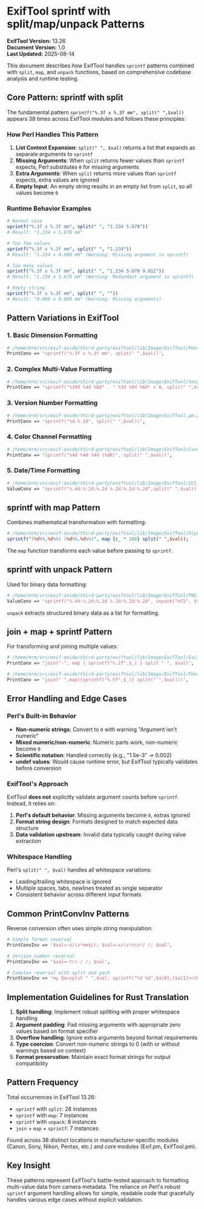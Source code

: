# ExifTool sprintf with split/map/unpack Patterns

**ExifTool Version:** 13.26  
**Document Version:** 1.0  
**Last Updated:** 2025-08-14

This document describes how ExifTool handles `sprintf` patterns combined with `split`, `map`, and `unpack` functions, based on comprehensive codebase analysis and runtime testing.

## Core Pattern: sprintf with split

The fundamental pattern `sprintf("%.3f x %.3f mm", split(" ",$val))` appears 38 times across ExifTool modules and follows these principles:

### How Perl Handles This Pattern

1. **List Context Expansion**: `split(" ", $val)` returns a list that expands as separate arguments to `sprintf`
2. **Missing Arguments**: When `split` returns fewer values than `sprintf` expects, Perl substitutes `0` for missing arguments
3. **Extra Arguments**: When `split` returns more values than `sprintf` expects, extra values are ignored
4. **Empty Input**: An empty string results in an empty list from `split`, so all values become `0`

### Runtime Behavior Examples

```perl
# Normal case
sprintf("%.3f x %.3f mm", split(" ", "1.234 5.678"))
# Result: "1.234 x 5.678 mm"

# Too few values
sprintf("%.3f x %.3f mm", split(" ", "1.234"))
# Result: "1.234 x 0.000 mm" (Warning: Missing argument in sprintf)

# Too many values  
sprintf("%.3f x %.3f mm", split(" ", "1.234 5.678 9.012"))
# Result: "1.234 x 5.678 mm" (Warning: Redundant argument in sprintf)

# Empty string
sprintf("%.3f x %.3f mm", split(" ", ""))
# Result: "0.000 x 0.000 mm" (Warning: Missing arguments)
```

## Pattern Variations in ExifTool

### 1. Basic Dimension Formatting
```perl
# /home/mrm/src/exif-oxide/third-party/exiftool/lib/Image/ExifTool/Pentax.pm:2049
PrintConv => 'sprintf("%.3f x %.3f mm", split(" ",$val))',
```

### 2. Complex Multi-Value Formatting
```perl
# /home/mrm/src/exif-oxide/third-party/exiftool/lib/Image/ExifTool/Sony.pm:642
PrintConv => 'sprintf("%19d %4d %6d" . " %3d %4d %6d" x 8, split(" ",$val))',
```

### 3. Version Number Formatting
```perl
# /home/mrm/src/exif-oxide/third-party/exiftool/lib/Image/ExifTool.pm:2163
PrintConv => 'sprintf("%d.%.2d", split(" ",$val))',
```

### 4. Color Channel Formatting
```perl
# /home/mrm/src/exif-oxide/third-party/exiftool/lib/Image/ExifTool/Canon.pm:1152
PrintConv => 'sprintf("%4d %4d %4d (%dK)", split(" ",$val))',
```

### 5. Date/Time Formatting
```perl
# /home/mrm/src/exif-oxide/third-party/exiftool/lib/Image/ExifTool/ICC_Profile.pm:683
ValueConv => 'sprintf("%.4d:%.2d:%.2d %.2d:%.2d:%.2d",split(" ",$val));',
```

## sprintf with map Pattern

Combines mathematical transformation with formatting:

```perl
# /home/mrm/src/exif-oxide/third-party/exiftool/lib/Image/ExifTool/Olympus.pm:1911
sprintf("(%d%%,%d%%) (%d%%,%d%%)", map {$_ * 100} split(" ",$val));
```

The `map` function transforms each value before passing to `sprintf`.

## sprintf with unpack Pattern

Used for binary data formatting:

```perl
# /home/mrm/src/exif-oxide/third-party/exiftool/lib/Image/ExifTool/PNG.pm:267
ValueConv => 'sprintf("%.4d:%.2d:%.2d %.2d:%.2d:%.2d", unpack("nC5", $val))',
```

`unpack` extracts structured binary data as a list for formatting.

## join + map + sprintf Pattern

For transforming and joining multiple values:

```perl
# /home/mrm/src/exif-oxide/third-party/exiftool/lib/Image/ExifTool/Exif.pm:4096
PrintConv => 'join("-", map { sprintf("%.2f",$_) } split " ", $val)',

# /home/mrm/src/exif-oxide/third-party/exiftool/lib/Image/ExifTool/Pentax.pm:2738
PrintConv => 'join(" ",map({sprintf("%.5f",$_)} split(" ",$val)))',
```

## Error Handling and Edge Cases

### Perl's Built-in Behavior
- **Non-numeric strings**: Convert to `0` with warning "Argument isn't numeric"
- **Mixed numeric/non-numeric**: Numeric parts work, non-numeric become `0`
- **Scientific notation**: Handled correctly (e.g., "1.5e-3" → 0.002)
- **undef values**: Would cause runtime error, but ExifTool typically validates before conversion

### ExifTool's Approach
ExifTool **does not** explicitly validate argument counts before `sprintf`. Instead, it relies on:

1. **Perl's default behavior**: Missing arguments become `0`, extras ignored
2. **Format string design**: Formats designed to match expected data structure
3. **Data validation upstream**: Invalid data typically caught during value extraction

### Whitespace Handling
Perl's `split(" ", $val)` handles all whitespace variations:
- Leading/trailing whitespace is ignored
- Multiple spaces, tabs, newlines treated as single separator
- Consistent behavior across different input formats

## Common PrintConvInv Patterns

Reverse conversion often uses simple string manipulation:

```perl
# Simple format reversal
PrintConvInv => '$val=~s/\s*mm$//; $val=~s/\s*x\s*/ /; $val',

# Version number reversal  
PrintConvInv => '$val=~tr/-/ /; $val',

# Complex reversal with split and pack
PrintConvInv => 'my @a=split " ",$val; sprintf("%d %d",$a[0],($a[1]<<28)+$a[2])',
```

## Implementation Guidelines for Rust Translation

1. **Split handling**: Implement robust splitting with proper whitespace handling
2. **Argument padding**: Pad missing arguments with appropriate zero values based on format specifier
3. **Overflow handling**: Ignore extra arguments beyond format requirements
4. **Type coercion**: Convert non-numeric strings to 0 (with or without warnings based on context)
5. **Format preservation**: Maintain exact format strings for output compatibility

## Pattern Frequency

Total occurrences in ExifTool 13.26:
- `sprintf` with `split`: 28 instances
- `sprintf` with `map`: 7 instances  
- `sprintf` with `unpack`: 8 instances
- `join` + `map` + `sprintf`: 7 instances

Found across 38 distinct locations in manufacturer-specific modules (Canon, Sony, Nikon, Pentax, etc.) and core modules (Exif.pm, ExifTool.pm).

## Key Insight

These patterns represent ExifTool's battle-tested approach to formatting multi-value data from camera metadata. The reliance on Perl's robust `sprintf` argument handling allows for simple, readable code that gracefully handles various edge cases without explicit validation.